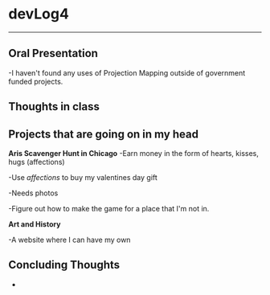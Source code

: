 # devLog4 #
- - - - - 
## Oral Presentation ##
-I haven't found any uses of Projection Mapping outside of government funded projects.

## Thoughts in class ##


## Projects that are going on in my head ##
**Aris Scavenger Hunt in Chicago**
-Earn money in the form of hearts, kisses, hugs (affections)

-Use _affections_ to buy my valentines day gift

-Needs photos

-Figure out how to make the game for a place that I'm not in.

**Art and History**

-A website where I can have my own 

## Concluding Thoughts ##

-
